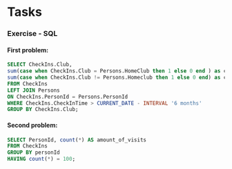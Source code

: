 # Tasks
 
 
### Exercise - SQL
 

#### First problem: 

```sql
SELECT CheckIns.Club,
sum(case when CheckIns.Club = Persons.HomeClub then 1 else 0 end ) as checkins_from_members_registered_in_this_club,
sum(case when CheckIns.Club != Persons.Homeclub then 1 else 0 end) as checkins_from_members_registered_in_other_clubs
FROM CheckIns
LEFT JOIN Persons 
ON CheckIns.PersonId = Persons.PersonId
WHERE CheckIns.CheckInTime > CURRENT_DATE - INTERVAL '6 months'
GROUP BY CheckIns.Club;
```

#### Second problem:


```sql
SELECT PersonId, count(*) AS amount_of_visits
FROM CheckIns 
GROUP BY personId
HAVING count(*) = 100;
```


